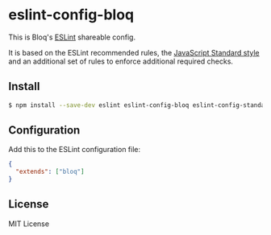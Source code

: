 # eslint-config-bloq

This is Bloq's [ESLint](https://eslint.org) shareable config.

It is based on the ESLint recommended rules, the [JavaScript Standard style](https://standardjs.com/) and an additional set of rules to enforce additional required checks.

## Install

```bash
$ npm install --save-dev eslint eslint-config-bloq eslint-config-standard eslint-plugin-import eslint-plugin-jsdoc eslint-plugin-mocha eslint-plugin-node eslint-plugin-prefer-arrow eslint-plugin-promise eslint-plugin-standard
```

## Configuration

Add this to the ESLint configuration file:

```json
{
  "extends": ["bloq"]
}
```

## License

MIT License
